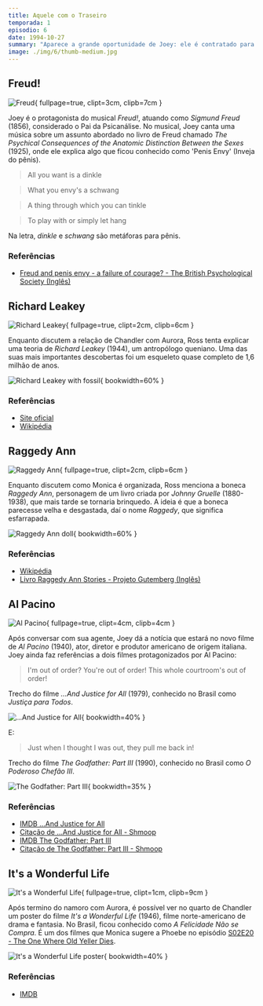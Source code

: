 ```yaml
---
title: Aquele com o Traseiro
temporada: 1
episodio: 6
date: 1994-10-27
summary: "Aparece a grande oportunidade de Joey: ele é contratado para ser dublê de Al Pacino."
image: ./img/6/thumb-medium.jpg
---
```


## Freud!

![Freud](./img/6/freud.png){ fullpage=true, clipt=3cm, clipb=7cm }

Joey é o protagonista do musical *Freud!*, atuando como *Sigmund Freud* (1856),
considerado o Pai da Psicanálise. No musical, Joey canta uma música sobre um
assunto abordado no livro de Freud chamado
*The Psychical Consequences of the Anatomic Distinction Between the Sexes* (1925),
onde ele explica algo que ficou conhecido como 'Penis Envy' (Inveja do pênis).

> All you want is a dinkle

> What you envy's a schwang

> A thing through which you can tinkle

> To play with or simply let hang

Na letra, *dinkle* e *schwang* são metáforas para pênis.

### Referências

- [Freud and penis envy - a failure of courage? - The British Psychological Society (Inglês)](https://thepsychologist.bps.org.uk/volume-31/june-2018/freud-and-penis-envy-failure-courage)

## Richard Leakey

![Richard Leakey](./img/6/richard-leakey.png){ fullpage=true, clipt=2cm, clipb=6cm }

<cena>
  <ross
    original="- All right. There's a theory put forth by Richard Leakey..."
    traducao="- Certo. Há uma teoria de Richard Leakey..."
  ></ross>
</cena>

Enquanto discutem a relação de Chandler com Aurora, Ross tenta explicar uma teoria
de *Richard Leakey* (1944), um antropólogo queniano. Uma das suas mais importantes
descobertas foi um esqueleto quase completo de 1,6 milhão de anos.

![Richard Leakey with fossil](./img/6/richard-leakey-with-fossil.jpg){ bookwidth=60% }

### Referências

- [Site oficial](http://www.leakey.com/bios/richard-leakey)
- [Wikipédia](https://en.wikipedia.org/wiki/Richard_Leakey)

## Raggedy Ann

![Raggedy Ann](./img/6/raggedy-ann.png){ fullpage=true, clipt=2cm, clipb=6cm }

<cena>
  <ross
    original="- When we were kids, yours was the only Raggedy Ann doll that wasn't raggedy."
    traducao="- Quando criança, sua Raggedy Ann era a única boneca intacta."
  ></ross>
</cena>

Enquanto discutem como Monica é organizada, Ross menciona a boneca *Raggedy Ann*,
personagem de um livro criada por *Johnny Gruelle* (1880-1938), que mais tarde se tornaria
brinquedo. A ideia é que a boneca parecesse velha e desgastada, daí o nome *Raggedy*,
que significa esfarrapada.

![Raggedy Ann doll](./img/6/raggedy-ann-doll.png){ bookwidth=60% }

### Referências

- [Wikipédia](https://pt.wikipedia.org/wiki/Raggedy_Ann)
- [Livro Raggedy Ann Stories - Projeto Gutemberg (Inglês)](https://www.gutenberg.org/ebooks/18190)

## Al Pacino

![Al Pacino](./img/6/al-pacino.png){ fullpage=true, clipt=4cm, clipb=4cm }

<cena>
  <joey
    original="- My agent has just gotten me a job in the new Al Pacino movie!"
    traducao="- Minha agente arranjou um papel no novo filme de Al Pacino!"
  ></joey>
</cena>

Após conversar com sua agente, Joey dá a notícia que estará no novo filme de
*Al Pacino* (1940), ator, diretor e produtor americano de origem italiana.
Joey ainda faz referências a dois filmes protagonizados por Al Pacino:

> I'm out of order? You're out of order! This whole courtroom's out of order!

Trecho do filme *...And Justice for All* (1979), conhecido no Brasil como
*Justiça para Todos*.

![...And Justice for All](./img/6/and-justice-for-all-poster.jpg){ bookwidth=40% }

E:

> Just when I thought I was out, they pull me back in!

Trecho do filme *The Godfather: Part III* (1990), conhecido no Brasil como
*O Poderoso Chefão III*.

![The Godfather: Part III](./img/6/the-godfather-iii-poster.jpg){ bookwidth=35% }

### Referências

- [IMDB ...And Justice for All](https://www.imdb.com/title/tt0078718/?ref_=nv_sr_srsg_0)
- [Citação de ...And Justice for All - Shmoop](https://www.shmoop.com/quotes/whole-courts-out-of-order.html)
- [IMDB The Godfather: Part III](https://www.imdb.com/title/tt0099674/?ref_=nv_sr_srsg_3)
- [Citação de The Godfather: Part III - Shmoop](https://www.shmoop.com/quotes/just-when-i-thought-i-was-out.html)

## It's a Wonderful Life

![It's a Wonderful Life](./img/6/its-a-wonderful-life.png){ fullpage=true, clipt=1cm, clipb=9cm }

Após termino do namoro com Aurora, é possível ver no quarto de Chandler um poster
do filme *It's a Wonderful Life* (1946), filme norte-americano de drama e fantasia.
No Brasil, ficou conhecido como *A Felicidade Não se Compra*. É um dos filmes que Monica
sugere a Phoebe no episódio [S02E20 - The One Where Old Yeller Dies](/temporada/2/episodio/20/).

![It's a Wonderful Life poster](./img/6/its-a-wonderful-life-poster.jpg){ bookwidth=40% }

### Referências

- [IMDB](https://www.imdb.com/title/tt0038650/)
